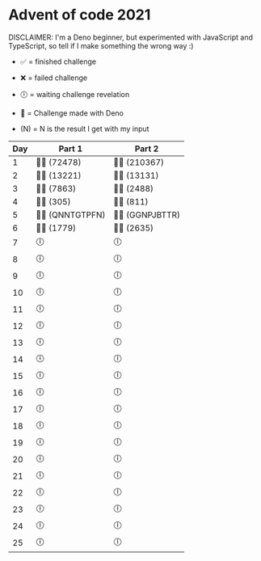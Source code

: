 # Advent of code 2021

DISCLAIMER: I'm a Deno beginner, but experimented with JavaScript and TypeScript, so tell if I make something the wrong way :)

- ✅ = finished challenge
- ❌ = failed challenge
- 🕕 = waiting challenge revelation

- 🦕 = Challenge made with Deno

- (N) = N is the result I get with my input

| Day | Part 1           | Part 2           |
| --- | ---------------- | ---------------- |
| 1   | 🦕✅ (72478)     | 🦕✅ (210367)    |
| 2   | 🦕✅ (13221)     | 🦕✅ (13131)     |
| 3   | 🦕✅ (7863)      | 🦕✅ (2488)      |
| 4   | 🦕✅ (305)       | 🦕✅ (811)       |
| 5   | 🦕✅ (QNNTGTPFN) | 🦕✅ (GGNPJBTTR) |
| 6   | 🦕✅ (1779)      | 🦕✅ (2635)      |
| 7   | 🕕               | 🕕               |
| 8   | 🕕               | 🕕               |
| 9   | 🕕               | 🕕               |
| 10  | 🕕               | 🕕               |
| 11  | 🕕               | 🕕               |
| 12  | 🕕               | 🕕               |
| 13  | 🕕               | 🕕               |
| 14  | 🕕               | 🕕               |
| 15  | 🕕               | 🕕               |
| 16  | 🕕               | 🕕               |
| 17  | 🕕               | 🕕               |
| 18  | 🕕               | 🕕               |
| 19  | 🕕               | 🕕               |
| 20  | 🕕               | 🕕               |
| 21  | 🕕               | 🕕               |
| 22  | 🕕               | 🕕               |
| 23  | 🕕               | 🕕               |
| 24  | 🕕               | 🕕               |
| 25  | 🕕               | 🕕               |
